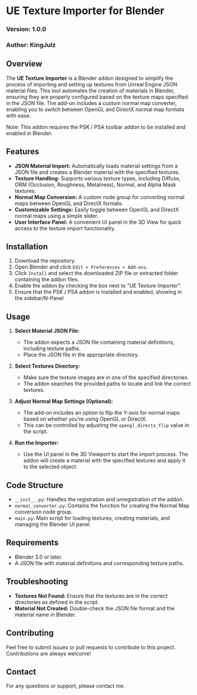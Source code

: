 # UE Texture Importer for Blender

### Version: 1.0.0
### Author: KingJulz

## Overview

The **UE Texture Importer** is a Blender addon designed to simplify the process of importing and setting up textures from Unreal Engine JSON material files. This tool automates the creation of materials in Blender, ensuring they are properly configured based on the texture maps specified in the JSON file. The add-on includes a custom normal map converter, enabling you to switch between OpenGL and DirectX normal map formats with ease.

Note: This addon requires the PSK / PSA toolbar addon to be installed and enabled in Blender.

## Features

- **JSON Material Import:** Automatically loads material settings from a JSON file and creates a Blender material with the specified textures.
- **Texture Handling:** Supports various texture types, including Diffuse, ORM (Occlusion, Roughness, Metalness), Normal, and Alpha Mask textures.
- **Normal Map Conversion:** A custom node group for converting normal maps between OpenGL and DirectX formats.
- **Customizable Settings:** Easily toggle between OpenGL and DirectX normal maps using a simple slider.
- **User Interface Panel:** A convenient UI panel in the 3D View for quick access to the texture import functionality.

## Installation

1. Download the repository.
2. Open Blender and click `Edit > Preferences > Add-ons`.
3. Click `Install` and select the downloaded ZIP file or extracted folder containing the addon files.
4. Enable the addon by checking the box next to "UE Texture Importer".
5. Ensure that the PSK / PSA addon is installed and enabled, showing in the sidebar/N-Panel

## Usage

1. **Select Material JSON File:**
   - The addon expects a JSON file containing material definitions, including texture paths.
   - Place the JSON file in the appropriate directory.
   
2. **Select Textures Directory:**
   - Make sure the texture images are in one of the specified directories.
   - The addon searches the provided paths to locate and link the correct textures.

3. **Adjust Normal Map Settings (Optional):**
   - The add-on includes an option to flip the Y-axis for normal maps based on whether you’re using OpenGL or DirectX.
   - This can be controlled by adjusting the `opengl_directx_flip` value in the script.

4. **Run the Importer:**
   - Use the UI panel in the 3D Viewport to start the import process. The addon will create a material with the specified textures and apply it to the selected object.

## Code Structure

- `__init__.py`: Handles the registration and unregistration of the addon.
- `normal_converter.py`: Contains the function for creating the Normal Map conversion node group.
- `main.py`: Main script for loading textures, creating materials, and managing the Blender UI panel.

## Requirements

- Blender 3.0 or later.
- A JSON file with material definitions and corresponding texture paths.

## Troubleshooting

- **Textures Not Found:** Ensure that the textures are in the correct directories as defined in the script.
- **Material Not Created:** Double-check the JSON file format and the material name in Blender.

## Contributing

Feel free to submit issues or pull requests to contribute to this project. Contributions are always welcome!

## Contact

For any questions or support, please contact me.
